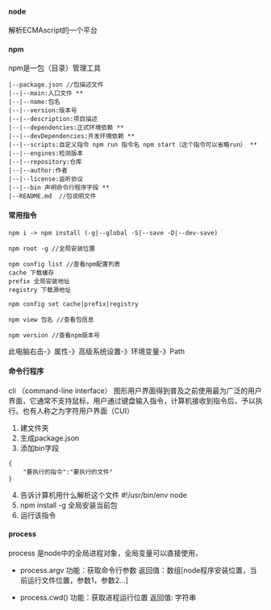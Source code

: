 #### node

解析ECMAscript的一个平台



#### npm
npm是一包（目录）管理工具

```
|--package.json //包描述文件
|--|--main:入口文件 **
|--|--name:包名
|--|--version:版本号
|--|--description:项目描述
|--|--dependencies:正式环境依赖 **
|--|--devDependencies:开发环境依赖 **
|--|--scripts:自定义指令 npm run 指令名 npm start（这个指令可以省略run） **
|--|--engines:检测版本
|--|--repository:仓库
|--|--author:作者
|--|--license:监听协议
|--|--bin 声明命令行程序字段 **
|--README.md  //包说明文件
```

#### 常用指令

```
npm i -> npm install (-g|--global -S|--save -D|--dev-save)

npm root -g //全局安装位置

npm config list //查看npm配置列表
cache 下载缓存
prefix 全局安装地址
registry 下载源地址

npm config set cache|prefix|registry 

npm view 包名 //查看包信息

npm version //查看npm版本号

```

此电脑右击-》属性-》高级系统设置-》环境变量-》Path


#### 命令行程序

cli （command-line interface） 图形用户界面得到普及之前使用最为广泛的用户界面，它通常不支持鼠标，用户通过键盘输入指令，计算机接收到指令后，予以执行。也有人称之为字符用户界面（CUI）

1. 建文件夹
2. 生成package.json
3. 添加bin字段
```
{
    "要执行的指令":"要执行的文件"
}
```
4. 告诉计算机用什么解析这个文件 #!/usr/bin/env node 
5. npm install -g 全局安装当前包
6. 运行该指令



#### process

process 是node中的全局进程对象，全局变量可以直接使用，

- process.argv 
功能：获取命令行参数 
返回值：数组[node程序安装位置，当前运行文件位置，参数1，参数2...]

- process.cwd()
功能：获取进程运行位置
返回值: 字符串

